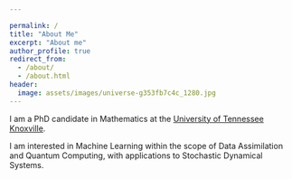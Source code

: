 ```yaml
---

permalink: /
title: "About Me"
excerpt: "About me"
author_profile: true
redirect_from: 
  - /about/
  - /about.html
header:
  image: assets/images/universe-g353fb7c4c_1280.jpg
---
```



I am a PhD candidate in Mathematics at the [University of Tennessee Knoxville](https://www.math.utk.edu). 

I am interested in Machine Learning within the scope of Data Assimilation and Quantum Computing, with applications to Stochastic Dynamical Systems. 

